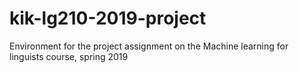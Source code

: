 # kik-lg210-2019-project
Environment for the project assignment on the Machine learning for linguists course, spring 2019
